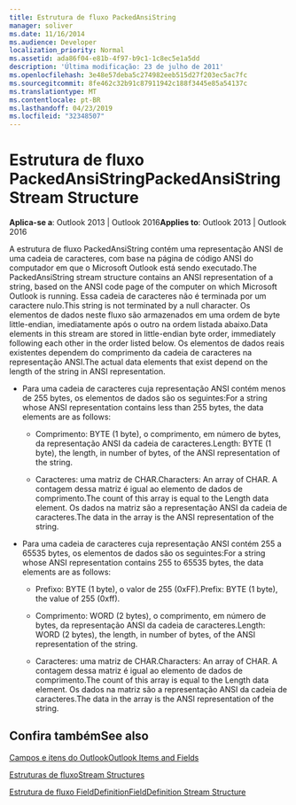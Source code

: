 ```yaml
---
title: Estrutura de fluxo PackedAnsiString
manager: soliver
ms.date: 11/16/2014
ms.audience: Developer
localization_priority: Normal
ms.assetid: ada86f04-e81b-4f97-b9c1-1c8ec5e1a5dd
description: 'Última modificação: 23 de julho de 2011'
ms.openlocfilehash: 3e48e57deba5c274982eeb515d27f203ec5ac7fc
ms.sourcegitcommit: 8fe462c32b91c87911942c188f3445e85a54137c
ms.translationtype: MT
ms.contentlocale: pt-BR
ms.lasthandoff: 04/23/2019
ms.locfileid: "32348507"
---
```

# <a name="packedansistring-stream-structure"></a><span data-ttu-id="508a3-103">Estrutura de fluxo PackedAnsiString</span><span class="sxs-lookup"><span data-stu-id="508a3-103">PackedAnsiString Stream Structure</span></span>

  
  
<span data-ttu-id="508a3-104">**Aplica-se a**: Outlook 2013 | Outlook 2016</span><span class="sxs-lookup"><span data-stu-id="508a3-104">**Applies to**: Outlook 2013 | Outlook 2016</span></span> 
  
<span data-ttu-id="508a3-105">A estrutura de fluxo PackedAnsiString contém uma representação ANSI de uma cadeia de caracteres, com base na página de código ANSI do computador em que o Microsoft Outlook está sendo executado.</span><span class="sxs-lookup"><span data-stu-id="508a3-105">The PackedAnsiString stream structure contains an ANSI representation of a string, based on the ANSI code page of the computer on which Microsoft Outlook is running.</span></span> <span data-ttu-id="508a3-106">Essa cadeia de caracteres não é terminada por um caractere nulo.</span><span class="sxs-lookup"><span data-stu-id="508a3-106">This string is not terminated by a null character.</span></span> <span data-ttu-id="508a3-107">Os elementos de dados neste fluxo são armazenados em uma ordem de byte little-endian, imediatamente após o outro na ordem listada abaixo.</span><span class="sxs-lookup"><span data-stu-id="508a3-107">Data elements in this stream are stored in little-endian byte order, immediately following each other in the order listed below.</span></span> <span data-ttu-id="508a3-108">Os elementos de dados reais existentes dependem do comprimento da cadeia de caracteres na representação ANSI.</span><span class="sxs-lookup"><span data-stu-id="508a3-108">The actual data elements that exist depend on the length of the string in ANSI representation.</span></span>
  
- <span data-ttu-id="508a3-109">Para uma cadeia de caracteres cuja representação ANSI contém menos de 255 bytes, os elementos de dados são os seguintes:</span><span class="sxs-lookup"><span data-stu-id="508a3-109">For a string whose ANSI representation contains less than 255 bytes, the data elements are as follows:</span></span>
    
  - <span data-ttu-id="508a3-110">Comprimento: BYTE (1 byte), o comprimento, em número de bytes, da representação ANSI da cadeia de caracteres.</span><span class="sxs-lookup"><span data-stu-id="508a3-110">Length: BYTE (1 byte), the length, in number of bytes, of the ANSI representation of the string.</span></span>
    
  - <span data-ttu-id="508a3-111">Caracteres: uma matriz de CHAR.</span><span class="sxs-lookup"><span data-stu-id="508a3-111">Characters: An array of CHAR.</span></span> <span data-ttu-id="508a3-112">A contagem dessa matriz é igual ao elemento de dados de comprimento.</span><span class="sxs-lookup"><span data-stu-id="508a3-112">The count of this array is equal to the Length data element.</span></span> <span data-ttu-id="508a3-113">Os dados na matriz são a representação ANSI da cadeia de caracteres.</span><span class="sxs-lookup"><span data-stu-id="508a3-113">The data in the array is the ANSI representation of the string.</span></span>
    
- <span data-ttu-id="508a3-114">Para uma cadeia de caracteres cuja representação ANSI contém 255 a 65535 bytes, os elementos de dados são os seguintes:</span><span class="sxs-lookup"><span data-stu-id="508a3-114">For a string whose ANSI representation contains 255 to 65535 bytes, the data elements are as follows:</span></span>
    
  - <span data-ttu-id="508a3-115">Prefixo: BYTE (1 byte), o valor de 255 (0xFF).</span><span class="sxs-lookup"><span data-stu-id="508a3-115">Prefix: BYTE (1 byte), the value of 255 (0xff).</span></span>
    
  - <span data-ttu-id="508a3-116">Comprimento: WORD (2 bytes), o comprimento, em número de bytes, da representação ANSI da cadeia de caracteres.</span><span class="sxs-lookup"><span data-stu-id="508a3-116">Length: WORD (2 bytes), the length, in number of bytes, of the ANSI representation of the string.</span></span>
    
  - <span data-ttu-id="508a3-117">Caracteres: uma matriz de CHAR.</span><span class="sxs-lookup"><span data-stu-id="508a3-117">Characters: An array of CHAR.</span></span> <span data-ttu-id="508a3-118">A contagem dessa matriz é igual ao elemento de dados de comprimento.</span><span class="sxs-lookup"><span data-stu-id="508a3-118">The count of this array is equal to the Length data element.</span></span> <span data-ttu-id="508a3-119">Os dados na matriz são a representação ANSI da cadeia de caracteres.</span><span class="sxs-lookup"><span data-stu-id="508a3-119">The data in the array is the ANSI representation of the string.</span></span>
    
## <a name="see-also"></a><span data-ttu-id="508a3-120">Confira também</span><span class="sxs-lookup"><span data-stu-id="508a3-120">See also</span></span>



[<span data-ttu-id="508a3-121">Campos e itens do Outlook</span><span class="sxs-lookup"><span data-stu-id="508a3-121">Outlook Items and Fields</span></span>](outlook-items-and-fields.md)
  
[<span data-ttu-id="508a3-122">Estruturas de fluxo</span><span class="sxs-lookup"><span data-stu-id="508a3-122">Stream Structures</span></span>](stream-structures.md)
  
[<span data-ttu-id="508a3-123">Estrutura de fluxo FieldDefinition</span><span class="sxs-lookup"><span data-stu-id="508a3-123">FieldDefinition Stream Structure</span></span>](fielddefinition-stream-structure.md)

